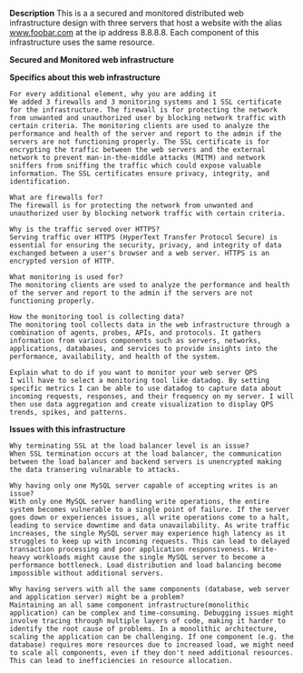 **Description**
This is a a secured and monitored distributed web infrastructure design with three servers that host a website with the alias www.foobar.com at the ip address 8.8.8.8. Each component of this infrastructure uses the same resource.

**Secured and Monitored web infrastructure**

**Specifics about this web infrastructure**


    For every additional element, why you are adding it
	We added 3 firewalls and 3 monitoring systems and 1 SSL certificate for the infrastructure. The firewall is for protecting the network from unwanted and unauthorized user by blocking network traffic with certain criteria. The monitoring clients are used to analyze the performance and health of the server and report to the admin if the servers are not functioning properly. The SSL certificate is for encrypting the traffic between the web servers and the external network to prevent man-in-the-middle attacks (MITM) and network sniffers from sniffing the traffic which could expose valuable information. The SSL certificates ensure privacy, integrity, and identification.

    What are firewalls for?
	The firewall is for protecting the network from unwanted and unauthorized user by blocking network traffic with certain criteria.

    Why is the traffic served over HTTPS?
	Serving traffic over HTTPS (HyperText Transfer Protocol Secure) is essential for ensuring the security, privacy, and integrity of data exchanged between a user's browser and a web server. HTTPS is an encrypted version of HTTP.

    What monitoring is used for?
	The monitoring clients are used to analyze the performance and health of the server and report to the admin if the servers are not functioning properly.

    How the monitoring tool is collecting data?
	The monitoring tool collects data in the web infrastructure through a combination of agents, probes, APIs, and protocols. It gathers information from various components such as servers, networks, applications, databases, and services to provide insights into the performance, availability, and health of the system.

    Explain what to do if you want to monitor your web server QPS
	I will have to select a monitoring tool like datadog. By setting specific metrics I can be able to use datadog to capture data about incoming requests, responses, and their frequency on my server. I will then use data aggregation and create visualization to display QPS trends, spikes, and patterns.

**Issues with this infrastructure**


    Why terminating SSL at the load balancer level is an issue?
	When SSL termination occurs at the load balancer, the communication between the load balancer and backend servers is unencrypted making the data transering vulnarable to attacks.

    Why having only one MySQL server capable of accepting writes is an issue?
	With only one MySQL server handling write operations, the entire system becomes vulnerable to a single point of failure. If the server goes down or experiences issues, all write operations come to a halt, leading to service downtime and data unavailability. As write traffic increases, the single MySQL server may experience high latency as it struggles to keep up with incoming requests. This can lead to delayed transaction processing and poor application responsiveness. Write-heavy workloads might cause the single MySQL server to become a performance bottleneck. Load distribution and load balancing become impossible without additional servers.

    Why having servers with all the same components (database, web server and application server) might be a problem?
	Maintaining an all same component infrastructure(monolithic application) can be complex and time-consuming. Debugging issues might involve tracing through multiple layers of code, making it harder to identify the root cause of problems. In a monolithic architecture, scaling the application can be challenging. If one component (e.g. the database) requires more resources due to increased load, we might need to scale all components, even if they don't need additional resources. This can lead to inefficiencies in resource allocation.
